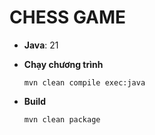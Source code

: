# CHESS GAME

- **Java**: 21

- **Chạy chương trình**

    ```shell
    mvn clean compile exec:java
    ```

- **Build**

    ```shell
    mvn clean package
    ```